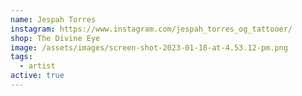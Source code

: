 ```yaml
---
name: Jespah Torres
instagram: https://www.instagram.com/jespah_torres_og_tattooer/
shop: The Divine Eye
image: /assets/images/screen-shot-2023-01-18-at-4.53.12-pm.png
tags:
  - artist
active: true
---
```

